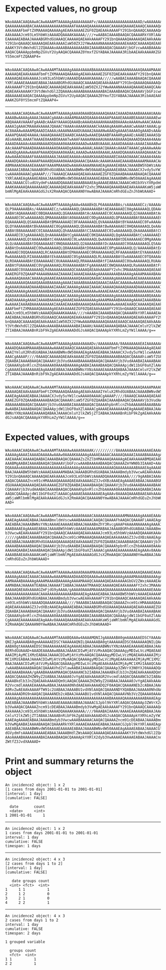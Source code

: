 # Expected values, no group

    WAoAAAACAAQAAwACAwAAAAMTAAAAAgAAAA4AAAAFv/AAAAAAAAAAAAAAAAAAAD/wAAAAAAAA
    QAAAAAAAAABACAAAAAAAAAAAAA0AAAAFAAAAAQAAAAAAAAACAAAAAQAAAAEAAAQCAAAAAQAE
    AAkAAAAFbmFtZXMAAAAQAAAAAgAEAAkAAAAEZGF0ZQAEAAkAAAAFY291bnQAAAQCAAAAAQAE
    AAkAAAAJcm93Lm5hbWVzAAAADQAAAAKAAAAA////+wAABAIAAAABAAQACQAAAARkYXRlAAAA
    EAAAAAEABAAJAAAABGRhdGUAAAQCAAAAAQAEAAkAAAAFY291bnQAAAAQAAAAAQAEAAkAAAAF
    Y291bnQAAAQCAAAAAQAEAAkAAAAIaW50ZXJ2YWwAAAANAAAAAQAAAAEAAAQCAAAAAQAEAAkA
    AAAKY3VtdWxhdGl2ZQAAAAoAAAABAAAAAAAABAIAAAABAAQACQAAAAVjbGFzcwAAABAAAAAE
    AAQACQAAAAppbmNpZGVuY2UyAAQACQAAAAZ0YmxfZGYABAAJAAAAA3RibAAEAAkAAAAKZGF0
    YS5mcmFtZQAAAP4=

---

    WAoAAAACAAQAAwACAwAAAAMTAAAAAgAAAA4AAAABAAAAAAAAAAAAAAANAAAAAQAAAAMAAAQC
    AAAAAQAEAAkAAAAFbmFtZXMAAAAQAAAAAgAEAAkAAAAEZGF0ZQAEAAkAAAAFY291bnQAAAQC
    AAAAAQAEAAkAAAAJcm93Lm5hbWVzAAAADQAAAAKAAAAA/////wAABAIAAAABAAQACQAAAARk
    YXRlAAAAEAAAAAEABAAJAAAABGRhdGUAAAQCAAAAAQAEAAkAAAAFY291bnQAAAAQAAAAAQAE
    AAkAAAAFY291bnQAAAQCAAAAAQAEAAkAAAAIaW50ZXJ2YWwAAAANAAAAAQAAAAEAAAQCAAAA
    AQAEAAkAAAAKY3VtdWxhdGl2ZQAAAAoAAAABAAAAAAAABAIAAAABAAQACQAAAAVjbGFzcwAA
    ABAAAAAEAAQACQAAAAppbmNpZGVuY2UyAAQACQAAAAZ0YmxfZGYABAAJAAAAA3RibAAEAAkA
    AAAKZGF0YS5mcmFtZQAAAP4=

---

    WAoAAAACAAQAAwACAwAAAAMTAAAAAgAAAA0AAABQAAAAAQAAAAIAAAADAAAABAAAAAUAAAAG
    AAAABwAAAAgAAAAJAAAACgAAAAsAAAAMAAAADQAAAA4AAAAPAAAAEAAAABEAAAASAAAAEwAA
    ABQAAAAVAAAAFgAAABcAAAAYAAAAGQAAABoAAAAbAAAAHAAAAB0AAAAeAAAAHwAAACAAAAAh
    AAAAIgAAACMAAAAkAAAAJQAAACYAAAAnAAAAKAAAACkAAAAqAAAAKwAAACwAAAAtAAAALgAA
    AC8AAAAwAAAAMQAAADIAAAAzAAAANAAAADUAAAA2AAAANwAAADgAAAA5AAAAOgAAADsAAAA8
    AAAAPQAAAD4AAAA/AAAAQAAAAEEAAABCAAAAQwAAAEQAAABFAAAARgAAAEcAAABIAAAASQAA
    AEoAAABLAAAATAAAAE0AAABOAAAATwAAAFAAAAANAAAAUAAAAA8AAAAQAAAADQAAAA4AAAAP
    AAAADAAAAAoAAAANAAAADQAAAA0AAAAKAAAADwAAABUAAAALAAAADAAAAAsAAAAIAAAABwAA
    AAcAAAAPAAAADAAAAA4AAAAOAAAADgAAAAwAAAALAAAACQAAAAsAAAATAAAACgAAAAwAAAAM
    AAAADgAAAAwAAAAPAAAADQAAAA0AAAALAAAADwAAAA8AAAALAAAADQAAAAkAAAAQAAAACAAA
    AAwAAAAOAAAAFAAAAA8AAAAJAAAAEAAAAAoAAAAKAAAADAAAABIAAAAOAAAACAAAAA4AAAAH
    AAAADQAAAAsAAAAPAAAABQAAAA0AAAAQAAAACQAAAAcAAAAKAAAAEAAAABAAAAAMAAAACAAA
    ABMAAAAOAAAAEAAAAAYAAAAMAAAADwAAAAkAAAANAAAEAgAAAAEABAAJAAAABW5hbWVzAAAA
    EAAAAAIABAAJAAAABGRhdGUABAAJAAAABWNvdW50AAAEAgAAAAEABAAJAAAACXJvdy5uYW1l
    cwAAAA0AAAACgAAAAP///7AAAAQCAAAAAQAEAAkAAAAEZGF0ZQAAABAAAAABAAQACQAAAARk
    YXRlAAAEAgAAAAEABAAJAAAABWNvdW50AAAAEAAAAAEABAAJAAAABWNvdW50AAAEAgAAAAEA
    BAAJAAAACGludGVydmFsAAAADQAAAAEAAAABAAAEAgAAAAEABAAJAAAACmN1bXVsYXRpdmUA
    AAAKAAAAAQAAAAAAAAQCAAAAAQAEAAkAAAAFY2xhc3MAAAAQAAAABAAEAAkAAAAKaW5jaWRl
    bmNlMgAEAAkAAAAGdGJsX2RmAAQACQAAAAN0YmwABAAJAAAACmRhdGEuZnJhbWUAAAD+

---

    WAoAAAACAAQAAwACAwAAAAMTAAAAAgAAAw4AAABkQLP6AAAAAABAs/sAAAAAAECz/AAAAAAA
    QLP9AAAAAABAs/4AAAAAAECz/wAAAAAAQLQAAAAAAABAtAEAAAAAAEC0AgAAAAAAQLQDAAAA
    AABAtAQAAAAAAEC0BQAAAAAAQLQGAAAAAABAtAcAAAAAAEC0CAAAAAAAQLQJAAAAAABAtAoA
    AAAAAEC0CwAAAAAAQLQMAAAAAABAtA0AAAAAAEC0DgAAAAAAQLQPAAAAAABAtBAAAAAAAEC0
    EQAAAAAAQLQSAAAAAABAtBMAAAAAAEC0FAAAAAAAQLQVAAAAAABAtBYAAAAAAEC0FwAAAAAA
    QLQYAAAAAABAtBkAAAAAAEC0GgAAAAAAQLQbAAAAAABAtBwAAAAAAEC0HQAAAAAAQLQeAAAA
    AABAtB8AAAAAAEC0IAAAAAAAQLQhAAAAAABAtCIAAAAAAEC0IwAAAAAAQLQkAAAAAABAtCUA
    AAAAAEC0JgAAAAAAQLQnAAAAAABAtCgAAAAAAEC0KQAAAAAAQLQqAAAAAABAtCsAAAAAAEC0
    LAAAAAAAQLQtAAAAAABAtC4AAAAAAEC0LwAAAAAAQLQwAAAAAABAtDEAAAAAAEC0MgAAAAAA
    QLQzAAAAAABAtDQAAAAAAEC0NQAAAAAAQLQ2AAAAAABAtDcAAAAAAEC0OAAAAAAAQLQ5AAAA
    AABAtDoAAAAAAEC0OwAAAAAAQLQ8AAAAAABAtD0AAAAAAEC0PgAAAAAAQLQ/AAAAAABAtEAA
    AAAAAEC0QQAAAAAAQLRCAAAAAABAtEMAAAAAAEC0RAAAAAAAQLRFAAAAAABAtEYAAAAAAEC0
    RwAAAAAAQLRIAAAAAABAtEkAAAAAAEC0SgAAAAAAQLRLAAAAAABAtEwAAAAAAEC0TQAAAAAA
    QLROAAAAAABAtE8AAAAAAEC0UAAAAAAAQLRRAAAAAABAtFIAAAAAAEC0UwAAAAAAQLRUAAAA
    AABAtFUAAAAAAEC0VgAAAAAAQLRXAAAAAABAtFgAAAAAAEC0WQAAAAAAQLRaAAAAAABAtFsA
    AAAAAEC0XAAAAAAAQLRdAAAAAAAAAAQCAAAAAQAEAAkAAAAFY2xhc3MAAAAQAAAAAQAEAAkA
    AAAERGF0ZQAAAP4AAAANAAAAZAAAAAIAAAAEAAAAAgAAAAAAAAABAAAAAgAAAAMAAAABAAAA
    AwAAAAQAAAACAAAAAgAAAAEAAAAAAAAAAQAAAAQAAAACAAAAAgAAAAAAAAAEAAAAAAAAAAUA
    AAAAAAAAAQAAAAQAAAABAAAAAgAAAAIAAAABAAAAAQAAAAIAAAACAAAAAwAAAAEAAAAAAAAA
    AgAAAAUAAAADAAAABAAAAAIAAAACAAAAAgAAAAIAAAACAAAAAQAAAAQAAAADAAAAAAAAAAIA
    AAADAAAAAgAAAAEAAAABAAAAAAAAAAIAAAAAAAAAAwAAAAEAAAACAAAABQAAAAAAAAACAAAA
    AQAAAAUAAAAAAAAABAAAAAQAAAACAAAAAgAAAAQAAAADAAAAAgAAAAAAAAABAAAABQAAAAAA
    AAADAAAAAgAAAAIAAAABAAAAAgAAAAEAAAAAAAAAAgAAAAMAAAABAAAAAgAAAAIAAAABAAAA
    AwAAAAIAAAABAAAAAAAAAAIAAAAEAAAABAAAAAQAAAAAAAAAAwAAAAEAAAQCAAAAAQAEAAkA
    AAAFbmFtZXMAAAAQAAAAAgAEAAkAAAAEZGF0ZQAEAAkAAAAFY291bnQAAAQCAAAAAQAEAAkA
    AAAJcm93Lm5hbWVzAAAADQAAAAKAAAAA////nAAABAIAAAABAAQACQAAAARkYXRlAAAAEAAA
    AAEABAAJAAAABGRhdGUAAAQCAAAAAQAEAAkAAAAFY291bnQAAAAQAAAAAQAEAAkAAAAFY291
    bnQAAAQCAAAAAQAEAAkAAAAIaW50ZXJ2YWwAAAANAAAAAQAAAAEAAAQCAAAAAQAEAAkAAAAK
    Y3VtdWxhdGl2ZQAAAAoAAAABAAAAAAAABAIAAAH/AAAAEAAAAAQABAAJAAAACmluY2lkZW5j
    ZTIABAAJAAAABnRibF9kZgAEAAkAAAADdGJsAAQACQAAAApkYXRhLmZyYW1lAAAA/g==

---

    WAoAAAACAAQAAwACAwAAAAMTAAAAAgAAAA4AAAADv/AAAAAAAAA/8AAAAAAAAEAIAAAAAAAA
    AAAADQAAAAMAAAABAAAAAwAAAAEAAAQCAAAAAQAEAAkAAAAFbmFtZXMAAAAQAAAAAgAEAAkA
    AAAIYmluX2RhdGUABAAJAAAABWNvdW50AAAEAgAAAAEABAAJAAAACXJvdy5uYW1lcwAAAA0A
    AAACgAAAAP////0AAAQCAAAAAQAEAAkAAAAEZGF0ZQAAABAAAAABAAQACQAAAAhiaW5fZGF0
    ZQAABAIAAAABAAQACQAAAAVjb3VudAAAABAAAAABAAQACQAAAAVjb3VudAAABAIAAAABAAQA
    CQAAAAhpbnRlcnZhbAAAAA0AAAABAAAAAgAABAIAAAABAAQACQAAAApjdW11bGF0aXZlAAAA
    CgAAAAEAAAAAAAAEAgAAAAEABAAJAAAABWNsYXNzAAAAEAAAAAQABAAJAAAACmluY2lkZW5j
    ZTIABAAJAAAABnRibF9kZgAEAAkAAAADdGJsAAQACQAAAApkYXRhLmZyYW1lAAAA/g==

---

    WAoAAAACAAQAAwACAwAAAAMTAAAAAgAAAA4AAAABAAAAAAAAAAAAAAANAAAAAQAAAAMAAAQC
    AAAAAQAEAAkAAAAFbmFtZXMAAAAQAAAAAgAEAAkAAAAIYmluX2RhdGUABAAJAAAABWNvdW50
    AAAEAgAAAAEABAAJAAAACXJvdy5uYW1lcwAAAA0AAAACgAAAAP////8AAAQCAAAAAQAEAAkA
    AAAEZGF0ZQAAABAAAAABAAQACQAAAAhiaW5fZGF0ZQAABAIAAAABAAQACQAAAAVjb3VudAAA
    ABAAAAABAAQACQAAAAVjb3VudAAABAIAAAABAAQACQAAAAhpbnRlcnZhbAAAAA0AAAABAAAA
    AwAABAIAAAABAAQACQAAAApjdW11bGF0aXZlAAAACgAAAAEAAAAAAAAEAgAAAAEABAAJAAAA
    BWNsYXNzAAAAEAAAAAQABAAJAAAACmluY2lkZW5jZTIABAAJAAAABnRibF9kZgAEAAkAAAAD
    dGJsAAQACQAAAApkYXRhLmZyYW1lAAAA/g==

# Expected values, with groups

    WAoAAAACAAQAAwACAwAAAAMTAAAAAwAAAA0AAAAK//////////8AAAAAAAAAAAAAAAEAAAAB
    AAAAAgAAAAIAAAADAAAAAwAAAw0AAAAKAAAAAgAAAAEAAAACAAAAAQAAAAIAAAABAAAAAgAA
    AAEAAAACAAAAAQAABAIAAAABAAQACQAAAAZsZXZlbHMAAAAQAAAAAgAEAAkAAAABMQAEAAkA
    AAABMgAABAIAAAABAAQACQAAAAVjbGFzcwAAABAAAAABAAQACQAAAAZmYWN0b3IAAAD+AAAA
    DQAAAAoAAAABAAAAAAAAAAAAAAAAAAAAAgAAAAAAAAAAAAAAAQAAAAAAAAABAAAEAgAAAAEA
    BAAJAAAABW5hbWVzAAAAEAAAAAMABAAJAAAABGRhdGUABAAJAAAABmdyb3VwcwAEAAkAAAAF
    Y291bnQAAAQCAAAAAQAEAAkAAAAJcm93Lm5hbWVzAAAADQAAAAKAAAAA////9gAABAIAAAAB
    AAQACQAAAAZncm91cHMAAAAQAAAAAQAEAAkAAAAGZ3JvdXBzAAAEAgAAAAEABAAJAAAABGRh
    dGUAAAAQAAAAAQAEAAkAAAAEZGF0ZQAABAIAAAABAAQACQAAAAVjb3VudAAAABAAAAABAAQA
    CQAAAAVjb3VudAAABAIAAAABAAQACQAAAAhpbnRlcnZhbAAAAA0AAAABAAAAAQAABAIAAAAB
    AAQACQAAAApjdW11bGF0aXZlAAAACgAAAAEAAAAAAAAEAgAAAv8AAAAQAAAABAAEAAkAAAAK
    aW5jaWRlbmNlMgAEAAkAAAAGdGJsX2RmAAQACQAAAAN0YmwABAAJAAAACmRhdGEuZnJhbWUA
    AAD+

---

    WAoAAAACAAQAAwACAwAAAAMTAAAAAwAAAA0AAAACAAAAAAAAAAAAAAMNAAAAAgAAAAEAAAAC
    AAAEAgAAAAEABAAJAAAABmxldmVscwAAABAAAAACAAQACQAAAAFhAAQACQAAAAFiAAAEAgAA
    AAEABAAJAAAABWNsYXNzAAAAEAAAAAEABAAJAAAABmZhY3RvcgAAAP4AAAANAAAAAgAAAAIA
    AAABAAAEAgAAAAEABAAJAAAABW5hbWVzAAAAEAAAAAMABAAJAAAABGRhdGUABAAJAAAABmdy
    b3VwcwAEAAkAAAAFY291bnQAAAQCAAAAAQAEAAkAAAAJcm93Lm5hbWVzAAAADQAAAAKAAAAA
    /////gAABAIAAAABAAQACQAAAAZncm91cHMAAAAQAAAAAQAEAAkAAAAGZ3JvdXBzAAAEAgAA
    AAEABAAJAAAABGRhdGUAAAAQAAAAAQAEAAkAAAAEZGF0ZQAABAIAAAABAAQACQAAAAVjb3Vu
    dAAAABAAAAABAAQACQAAAAVjb3VudAAABAIAAAABAAQACQAAAAhpbnRlcnZhbAAAAA0AAAAB
    AAAAAQAABAIAAAABAAQACQAAAApjdW11bGF0aXZlAAAACgAAAAEAAAAAAAAEAgAAAv8AAAAQ
    AAAABAAEAAkAAAAKaW5jaWRlbmNlMgAEAAkAAAAGdGJsX2RmAAQACQAAAAN0YmwABAAJAAAA
    CmRhdGEuZnJhbWUAAAD+

---

    WAoAAAACAAQAAwACAwAAAAMTAAAAAwAAAA0AAAAMAAAAAAAAAAAAAAAAAAAAAQAAAAEAAAAB
    AAAAAgAAAAIAAAACAAAAAwAAAAMAAAADAAADDQAAAAwAAAABAAAAAgAAAAMAAAABAAAAAgAA
    AAMAAAABAAAAAgAAAAMAAAABAAAAAgAAAAMAAAQCAAAAAQAEAAkAAAAGbGV2ZWxzAAAAEAAA
    AAMABAAJAAAAATEABAAJAAAAATIABAAJAAAAATMAAAQCAAAAAQAEAAkAAAAFY2xhc3MAAAAQ
    AAAAAQAEAAkAAAAGZmFjdG9yAAAA/gAAAA0AAAAMAAAAAQAAAAAAAAAAAAAAAAAAAAEAAAAA
    AAAAAAAAAAAAAAACAAAAAAAAAAAAAAABAAAEAgAAAAEABAAJAAAABW5hbWVzAAAAEAAAAAMA
    BAAJAAAABGRhdGUABAAJAAAABmdyb3VwcwAEAAkAAAAFY291bnQAAAQCAAAAAQAEAAkAAAAJ
    cm93Lm5hbWVzAAAADQAAAAKAAAAA////9AAABAIAAAABAAQACQAAAAZncm91cHMAAAAQAAAA
    AQAEAAkAAAAGZ3JvdXBzAAAEAgAAAAEABAAJAAAABGRhdGUAAAAQAAAAAQAEAAkAAAAEZGF0
    ZQAABAIAAAABAAQACQAAAAVjb3VudAAAABAAAAABAAQACQAAAAVjb3VudAAABAIAAAABAAQA
    CQAAAAhpbnRlcnZhbAAAAA0AAAABAAAAAQAABAIAAAABAAQACQAAAApjdW11bGF0aXZlAAAA
    CgAAAAEAAAAAAAAEAgAAAv8AAAAQAAAABAAEAAkAAAAKaW5jaWRlbmNlMgAEAAkAAAAGdGJs
    X2RmAAQACQAAAAN0YmwABAAJAAAACmRhdGEuZnJhbWUAAAD+

---

    WAoAAAACAAQAAwACAwAAAAMTAAAABQAAAw4AAAAMQNIJgAAAAABA0gmAAAAAAEDSCYAAAAAA
    QNIJgAAAAABA0gmAAAAAAEDSCYAAAAAAQNILQAAAAABA0gtAAAAAAEDSC0AAAAAAQNILQAAA
    AABA0gtAAAAAAEDSC0AAAAAAAAAEAgAAAAEABAAJAAAABWNsYXNzAAAAEAAAAAEABAAJAAAA
    BERhdGUAAAD+AAADEAAAAAwABAAJAAAACDIwMjAtVzMxAAQACQAAAAgyMDIwLVczMQAEAAkA
    AAAIMjAyMC1XMzEABAAJAAAACDIwMjAtVzMxAAQACQAAAAgyMDIwLVczMQAEAAkAAAAIMjAy
    MC1XMzEABAAJAAAACDIwMjAtVzMyAAQACQAAAAgyMDIwLVczMgAEAAkAAAAIMjAyMC1XMzIA
    BAAJAAAACDIwMjAtVzMyAAQACQAAAAgyMDIwLVczMgAEAAkAAAAIMjAyMC1XMzIAAAQCAAAB
    /wAAABAAAAABAAQACQAAAAVhd2VlawAABAIAAAABAAQACQAAAAp3ZWVrX3N0YXJ0AAAADQAA
    AAEAAAABAAAA/gAAABAAAAAMAAQACQAAAANCb2IABAAJAAAABkdlb3JnZQAEAAkAAAADQm9i
    AAQACQAAAAZHZW9yZ2UABAAJAAAAA0JvYgAEAAkAAAAGR2VvcmdlAAQACQAAAANCb2IABAAJ
    AAAABkdlb3JnZQAEAAkAAAADQm9iAAQACQAAAAZHZW9yZ2UABAAJAAAAA0JvYgAEAAkAAAAG
    R2VvcmdlAAAAEAAAAAwABAAJAAAAA0NhdAAEAAkAAAADQ2F0AAQACQAAAANEb2cABAAJAAAA
    A0RvZwAEAAkAAAAFTW91c2UABAAJAAAABU1vdXNlAAQACQAAAANDYXQABAAJAAAAA0NhdAAE
    AAkAAAADRG9nAAQACQAAAANEb2cABAAJAAAABU1vdXNlAAQACQAAAAVNb3VzZQAAAA0AAAAM
    AAAAAgAAAAAAAAAAAAAAAAAAAAAAAAAAAAAAAAAAAAAAAAABAAAAAQAAAAAAAAABAAAEAgAA
    AAEABAAJAAAABW5hbWVzAAAAEAAAAAUABAAJAAAACGJpbl9kYXRlAAQACQAAAAp3ZWVrX2dy
    b3VwAAQACQAAAAZncm91cDEABAAJAAAABmdyb3VwMgAEAAkAAAAFY291bnQAAAQCAAAAAQAE
    AAkAAAAJcm93Lm5hbWVzAAAADQAAAAKAAAAA////9AAABAIAAAH/AAAAEAAAAAQABAAJAAAA
    CmluY2lkZW5jZTIABAAJAAAABnRibF9kZgAEAAkAAAADdGJsAAQACQAAAApkYXRhLmZyYW1l
    AAAEAgAAAAEABAAJAAAABmdyb3VwcwAAABAAAAACAAQACQAAAAZncm91cDEABAAJAAAABmdy
    b3VwMgAABAIAAAABAAQACQAAAARkYXRlAAAAEAAAAAEABAAJAAAACGJpbl9kYXRlAAAEAgAA
    AAEABAAJAAAABWNvdW50AAAAEAAAAAEABAAJAAAABWNvdW50AAAEAgAAAAEABAAJAAAACGlu
    dGVydmFsAAAAEAAAAAEABAAJAAAABHdlZWsAAAQCAAAAAQAEAAkAAAAKY3VtdWxhdGl2ZQAA
    AAoAAAABAAAAAAAABAIAAAABAAQACQAAAApkYXRlX2dyb3VwAAAAEAAAAAEABAAJAAAACndl
    ZWtfZ3JvdXAAAAD+

# Print and summary returns the object

    An incidence2 object: 1 x 2
    [1 cases from days 2001-01-01 to 2001-01-01]
    [interval: 1 day]
    [cumulative: FALSE]
    
      date       count
      <date>     <int>
    1 2001-01-01     1
    

---

    An incidence2 object: 1 x 2
    1 cases from days 2001-01-01 to 2001-01-01
    interval: 1 day
    cumulative: FALSE
    timespan: 1 days
    
    

---

    An incidence2 object: 4 x 3
    [2 cases from days 1 to 2]
    [interval: 1 day]
    [cumulative: FALSE]
    
       date groups count
      <int> <fct>  <int>
    1     1 1          1
    2     1 2          0
    3     2 1          0
    4     2 2          1
    

---

    An incidence2 object: 4 x 3
    2 cases from days 1 to 2
    interval: 1 day
    cumulative: FALSE
    timespan: 2 days
    
    1 grouped variable
    
      groups count
      <fct>  <int>
    1 1          1
    2 2          1
    
    
    

